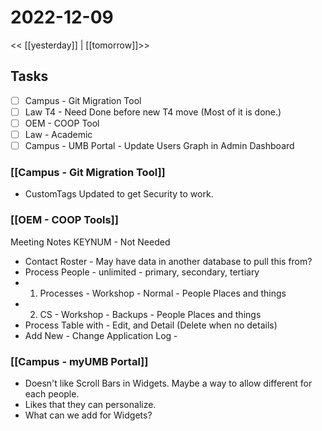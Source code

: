 # 2022-12-09
<< [[yesterday]] | [[tomorrow]]>>
## Tasks
- [ ] Campus - Git Migration Tool
- [ ] Law T4 - Need Done before new T4 move (Most of it is done.)
- [ ] OEM - COOP Tool
- [ ] Law - Academic
- [ ] Campus - UMB Portal - Update Users Graph in Admin Dashboard

### [[Campus - Git Migration Tool]]
- CustomTags Updated to get Security to work.

### [[OEM - COOP Tools]]
Meeting Notes
KEYNUM - Not Needed

- Contact Roster - May have data in another database to pull this from?
- Process People - unlimited - primary, secondary, tertiary
- 1. Processes - Workshop -  Normal - People Places and things 
- 2. CS - Workshop -  Backups - People Places and things
- Process Table with - Edit, and Detail (Delete when no details)
- Add New - Change Application Log - 


### [[Campus - myUMB Portal]]
- Doesn't like Scroll Bars in Widgets.  Maybe a way to allow different for each people.
- Likes that they can personalize.
- What can we add for Widgets?
